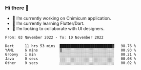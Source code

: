 ### Hi there 👋

<!--
**devcat37/devcat37** is a ✨ _special_ ✨ repository because its `README.md` (this file) appears on your GitHub profile.-->


- 🔭 I’m currently working on Chimicum application.
- 🌱 I’m currently learning Flutter/Dart.
- 👯 I’m looking to collaborate with UI designers.
<!-- - 🤔 I’m looking for help with ... -->

<!--START_SECTION:waka-->

```text
From: 03 November 2022 - To: 10 November 2022

Dart     11 hrs 53 mins  ████████████████████████▓   98.76 %
YAML     6 mins          ▒░░░░░░░░░░░░░░░░░░░░░░░░   00.93 %
Groovy   1 min           ░░░░░░░░░░░░░░░░░░░░░░░░░   00.21 %
Java     0 secs          ░░░░░░░░░░░░░░░░░░░░░░░░░   00.08 %
Other    0 secs          ░░░░░░░░░░░░░░░░░░░░░░░░░   00.02 %
```

<!--END_SECTION:waka-->
